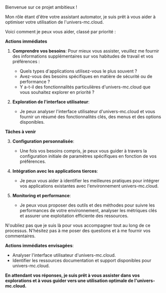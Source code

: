 Bienvenue sur ce projet ambitieux ! 

Mon rôle étant d'être votre assistant automator, je suis prêt à vous aider à optimiser votre utilisation de l'univers-mc.cloud.  

Voici comment je peux vous aider, classé par priorité :

**Actions immédiates**

1. **Comprendre vos besoins**: Pour mieux vous assister, veuillez me fournir des informations supplémentaires sur vos habitudes de travail et vos préférences :
    - Quels types d'applications utilisez-vous le plus souvent ? 
    - Avez-vous des besoins spécifiques en matière de sécurité ou de performance ?
    -  Y a-t-il des fonctionnalités particulières d'univers-mc.cloud que vous souhaitez explorer en priorité ?

2. **Exploration de l'interface utilisateur**:  
    - Je peux analyser l'interface utilisateur d'univers-mc.cloud et vous fournir un résumé des fonctionnalités clés, des menus et des options disponibles. 

**Tâches à venir**

3. **Configuration personnalisée**:  
    - Une fois vos besoins compris, je peux vous guider à travers la configuration initiale de paramètres spécifiques en fonction de vos préférences. 

4. **Intégration avec les applications tierces**:
    -  Je peux vous aider à identifier les meilleures pratiques pour intégrer vos applications existantes avec l'environnement univers-mc.cloud.

5. **Monitoring et performance**:
    - Je peux vous proposer des outils et des méthodes pour suivre les performances de votre environnement, analyser les métriques clés et assurer une exploitation efficiente des ressources.

N'oubliez pas que je suis là pour vous accompagner tout au long de ce processus. N'hésitez pas à me poser des questions et à me fournir vos commentaires.



**Actions immédiates envisagées**:

-  Analyser l'interface utilisateur d'univers-mc.cloud.
-   Identifier les ressources documentation et support disponibles pour univers-mc.cloud.

 **En attendant vos réponses, je suis prêt à vous assister dans vos explorations et à vous guider vers une utilisation optimale de l'univers-mc.cloud.** 



